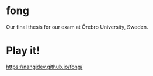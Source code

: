 # fong
Our final thesis for our exam at Örebro University, Sweden.

# Play it!
https://nangidev.github.io/fong/
